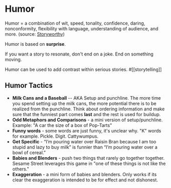 # Humor 

Humor = a combination of wit, speed, tonality, confidence, daring, nonconformity, flexibility with language, understanding of audience, and more. (source: [Storyworthy](https://www.amazon.com/Storyworthy-Engage-Persuade-through-Storytelling/dp/1608685489))

Humor is based on **surprise**. 

If you want a story to resonate, don't end on a joke. End on something moving. 

Humor can be used to add contrast within serious stories. #[[storytelling]]

## Humor Tactics

- **Milk Cans and a Baseball** -- AKA Setup and punchline. The more time you spend setting up the milk cans, the more potential there is to be realized from the punchline. Think about ordering information and make sure that the funniest part comes __last__ and the rest is used for buildup. 
- **Odd Metaphors and Comparisons** - a mini version of setup/punchline. Example: "A car the size of a box of Pop-Tarts" 
- **Funny words** - some words are just funny, it's unclear why. "K" words for example. Pickle. Digit. Cattywumpus. 
- **Get Specific** - “I’m pouring water over Raisin Bran because I am too stupid and lazy to buy milk” is funnier than “I’m pouring water over a bowl of cereal.”
-  **Babies and Blenders** - push two things that rarely go together together. Sesame Street leverages this game in "one of these things is not like the others." 
- **Exaggeration** - a mini form of babies and blenders. Only works if its clear the exaggeration is intended to be for effect and not dishonest. 
